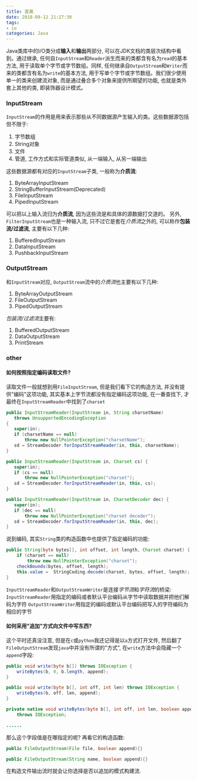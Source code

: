 ```yaml
---
title: 查漏
date: 2018-09-12 21:27:30
tags:
- io
categories: Java
---
```


Java类库中的I/O类分成**输入**和**输出**两部分, 可以在JDK文档的类层次结构中看到。通过继承, 任何自`InputStream`和`Reader`派生而来的类都含有名为`read`的基本方法, 用于读取单个字节或字节数组。同样, 任何继承自`OutputStream`和`Writer`而来的类都含有名为`write`的基本方法, 用于写单个字节或字节数组。我们很少使用单一的类来创建流对象, 而是通过叠合多个对象来提供所期望的功能, 也就是类外套上其他的类, 即装饰器设计模式。

<!--more-->

### InputStream

`InputStream`的作用是用来表示那些从不同数据源产生输入的类。这些数据源包括但不限于:

 1. 字节数组
 2. String对象
 3. 文件
 4. 管道, 工作方式和实际管道类似, 从一端输入, 从另一端输出

这些数据源都有对应的`InputStream`子类, 一般称为**介质流**:

 1. ByteArrayInputStream
 2. StringBufferInputStream(Deprecated)
 3. FileInputStream
 4. PipedInputStream

可以把以上输入流归为**介质流**, 因为这些流是和具体的源数据打交道的。
另外, `FilterInputStream`也是一种输入流, 只不过它是套在*介质流*之外的, 可以称作**包装流/过滤流**, 主要有以下几种:

 1. BufferedInputStream
 2. DataInputStream
 3. PushbackInputStream


### OutputStream

和`InputStream`对应, `OutputStream`流中的*介质流*也主要有以下几种:

 1. ByteArrayOutputStream
 2. FileOutputStream
 3. PipedOutputStream

*包装流/过滤流*主要有:

 1. BufferedOutputStream
 2. DataOutputStream
 3. PrintStream

### other

#### 如何按照指定编码读取文件?

 读取文件一般就想到用`FileInputStream`, 但是我们看下它的构造方法, 并没有提供"编码"这项功能, 其实基本上字节流都没有指定编码这项功能, 在一番查找下, 才最终在`InputStreamReader`中找到了`charset`

 ``` java
public InputStreamReader(InputStream in, String charsetName)
    throws UnsupportedEncodingException
{
    super(in);
    if (charsetName == null)
        throw new NullPointerException("charsetName");
    sd = StreamDecoder.forInputStreamReader(in, this, charsetName);
}

public InputStreamReader(InputStream in, Charset cs) {
    super(in);
    if (cs == null)
        throw new NullPointerException("charset");
    sd = StreamDecoder.forInputStreamReader(in, this, cs);
}

public InputStreamReader(InputStream in, CharsetDecoder dec) {
    super(in);
    if (dec == null)
        throw new NullPointerException("charset decoder");
    sd = StreamDecoder.forInputStreamReader(in, this, dec);
}
```

说到编码, 其实`String`类的构造函数中也提供了指定编码的功能:

``` java
public String(byte bytes[], int offset, int length, Charset charset) {
    if (charset == null)
        throw new NullPointerException("charset");
    checkBounds(bytes, offset, length);
    this.value =  StringCoding.decode(charset, bytes, offset, length);
}
```

`InputStreamReader`和`OutputStreamWriter`是连接*字节流*和*字符流*的桥梁: 
`InputStreamReader`用指定的编码或者默认平台编码从字节中读取数据并把他们解码为字符
`OutputStreamWriter`用指定的编码或默认平台编码把写入的字符编码为相应的字节

#### 如何采用"追加"方式向文件中写东西?

这个平时还真没注意, 但是在`c`或`python`我还记得是以`a`方式打开文件, 然后翻了`FileOutputStream`发现`java`中并没有所谓的"方式", 在`write`方法中会隐藏一个`append`字段:

``` java
public void write(byte b[]) throws IOException {
    writeBytes(b, 0, b.length, append);
}

public void write(byte b[], int off, int len) throws IOException {
    writeBytes(b, off, len, append);
}

private native void writeBytes(byte b[], int off, int len, boolean append)
    throws IOException;

......
```

那么这个字段值是在哪指定的呢? 再看它的构造函数:

``` java
public FileOutputStream(File file, boolean append){}

public FileOutputStream(String name, boolean append){}
```

在构造文件输出流时就会让你选择是否以追加的模式构建流.